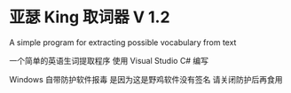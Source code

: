 # 亚瑟 King 取词器 V 1.2
A simple program for extracting possible vocabulary from text

一个简单的英语生词提取程序 使用 Visual Studio C# 编写

Windows 自带防护软件报毒 是因为这是野鸡软件没有签名 请关闭防护后再食用
